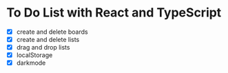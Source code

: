 # To Do List with React and TypeScript

- [x] create and delete boards
- [x] create and delete lists
- [x] drag and drop lists
- [x] localStorage
- [x] darkmode

